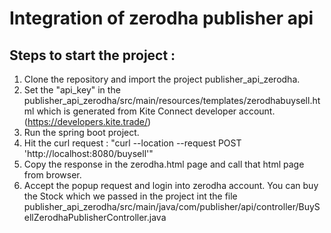 # Integration of zerodha publisher api

## Steps to start the project : 
1. Clone the repository and import the project publisher_api_zerodha.
2. Set the "api_key" in the publisher_api_zerodha/src/main/resources/templates/zerodhabuysell.html which is generated from Kite Connect developer account.(https://developers.kite.trade/)
3. Run the spring boot project.
4. Hit the curl request : "curl --location --request POST 'http://localhost:8080/buysell'"
5. Copy the response in the zerodha.html page and call that html page from browser.
6. Accept the popup request and login into zerodha account. You can buy the Stock which we passed in the project int the file publisher_api_zerodha/src/main/java/com/publisher/api/controller/BuySellZerodhaPublisherController.java